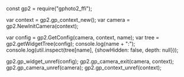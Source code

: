 const gp2 = require("gphoto2_ffi");

var context = gp2.gp_context_new();
var camera = gp2.NewInitCamera(context);

var config = gp2.GetConfig(camera, context, name);
var tree = gp2.getWidgetTree(config);
console.log(name + ":");
console.log(util.inspect(tree[name], {showHidden: false, depth: null}));

gp2.gp_widget_unref(config);
gp2.gp_camera_exit(camera, context);
gp2.gp_camera_unref(camera);
gp2.gp_context_unref(context);